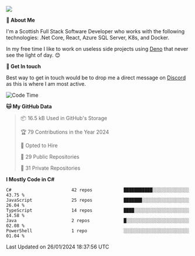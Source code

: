 <img src="https://github.com/jasonhughes94/jasonhughes94/blob/main/header.png?raw=true">

**:tangerine: About Me**

I'm a Scottish Full Stack Software Developer who works with the following technologies: .Net Core, React, Azure SQL Server, K8s, and Docker.

In my free time I like to work on useless side projects using [Deno](https://deno.land/) that never see the light of day. 😊

**:speech_balloon: Get In touch**

Best way to get in touch would be to drop me a direct message on [Discord](https://discordapp.com/users/206498666976903169) as this is where I am most active.

<!--START_SECTION:waka-->
![Code Time](http://img.shields.io/badge/Code%20Time-1%2C121%20hrs%2017%20mins-blue)

**🐱 My GitHub Data** 

> 📦 16.5 kB Used in GitHub's Storage 
 > 
> 🏆 79 Contributions in the Year 2024
 > 
> 💼 Opted to Hire
 > 
> 📜 29 Public Repositories 
 > 
> 🔑 31 Private Repositories 
 > 
**I Mostly Code in C#** 

```text
C#                       42 repos            ███████████░░░░░░░░░░░░░░   43.75 % 
JavaScript               25 repos            ███████░░░░░░░░░░░░░░░░░░   26.04 % 
TypeScript               14 repos            ████░░░░░░░░░░░░░░░░░░░░░   14.58 % 
Java                     2 repos             █░░░░░░░░░░░░░░░░░░░░░░░░   02.08 % 
PowerShell               1 repo              ░░░░░░░░░░░░░░░░░░░░░░░░░   01.04 % 
```




 Last Updated on 26/01/2024 18:37:56 UTC
<!--END_SECTION:waka-->
